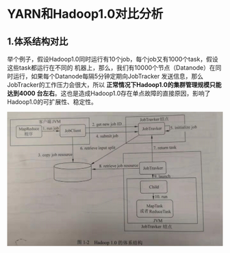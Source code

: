 YARN和Hadoop1.0对比分析
================================================================================
## 1.体系结构对比
举个例子，假设Hadoop1.0同时运行有10个job，每个job又有1000个task，假设这些task都运行在不同的
机器上，那么，我们有10000个节点（Datanode）在同时运行，如果每个Datanode每隔5分钟定期向JobTracker
发送信息，那么JobTracker的工作压力会很大，所以 **正常情况下Hadoop1.0的集群管理规模只能达到4000
台左右**。这也是造成Hadoop1.0存在单点故障的直接原因，影响了Hadoop1.0的可扩展性、稳定性。

![Hadoop1.0的体系结构](img/1.png)

